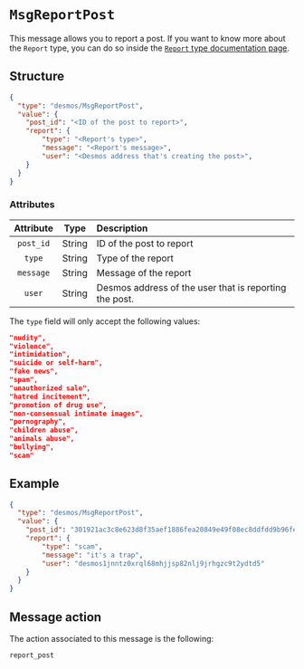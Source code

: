 # `MsgReportPost`
This message allows you to report a post. If you want to know more about the `Report` type, you can do so inside the [`Report` type documentation page](docs/types/reports/report.md).

## Structure
```json
{
  "type": "desmos/MsgReportPost",
  "value": {
    "post_id": "<ID of the post to report>",
    "report": {
        "type": "<Report's type>",
        "message": "<Report's message>",
        "user": "<Desmos address that's creating the post>",
    }
  }
}
```

### Attributes
| Attribute | Type | Description |
| :-------: | :----: | :-------- |
| `post_id` | String | ID of the post to report |
| `type`    | String | Type of the report |
| `message` | String | Message of the report |
| `user`    | String | Desmos address of the user that is reporting the post. |

The `type` field will only accept the following values:
```json
"nudity",  
"violence",  
"intimidation",  
"suicide or self-harm",  
"fake news",  
"spam",  
"unauthorized sale",  
"hatred incitement",  
"promotion of drug use",  
"non-consensual intimate images",  
"pornography",  
"children abuse",  
"animals abuse",  
"bullying",  
"scam" 
```

## Example
```json
{
  "type": "desmos/MsgReportPost",
  "value": {
    "post_id": "301921ac3c8e623d8f35aef1886fea20849e49f08ec8ddfdd9b96feaf0c4fd15",
    "report": {
        "type": "scam",
        "message": "it's a trap",
        "user": "desmos1jnntz0xrql68mhjjsp82nlj9jrhgzc9t2ydtd5"
    }
  }
}
```

## Message action
The action associated to this message is the following: 

```
report_post
```
